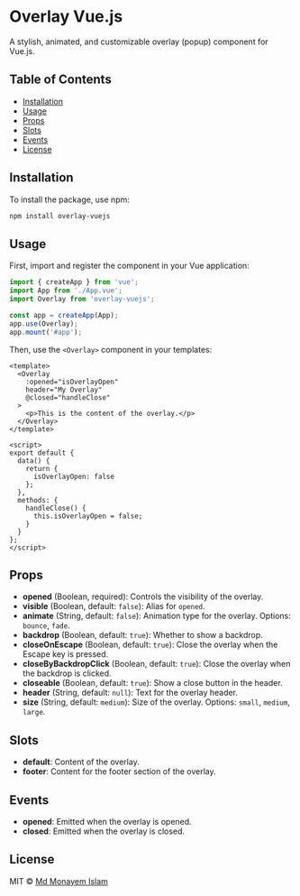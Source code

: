 # Overlay Vue.js

A stylish, animated, and customizable overlay (popup) component for Vue.js.

## Table of Contents

- [Installation](#installation)
- [Usage](#usage)
- [Props](#props)
- [Slots](#slots)
- [Events](#events)
- [License](#license)

## Installation

To install the package, use npm:

```bash
npm install overlay-vuejs
```

## Usage

First, import and register the component in your Vue application:

```javascript
import { createApp } from 'vue';
import App from './App.vue';
import Overlay from 'overlay-vuejs';

const app = createApp(App);
app.use(Overlay);
app.mount('#app');
```

Then, use the `<Overlay>` component in your templates:

```vue
<template>
  <Overlay
    :opened="isOverlayOpen"
    header="My Overlay"
    @closed="handleClose"
  >
    <p>This is the content of the overlay.</p>
  </Overlay>
</template>

<script>
export default {
  data() {
    return {
      isOverlayOpen: false
    };
  },
  methods: {
    handleClose() {
      this.isOverlayOpen = false;
    }
  }
};
</script>
```

## Props

- **opened** (Boolean, required): Controls the visibility of the overlay.
- **visible** (Boolean, default: `false`): Alias for `opened`.
- **animate** (String, default: `false`): Animation type for the overlay. Options: `bounce`, `fade`.
- **backdrop** (Boolean, default: `true`): Whether to show a backdrop.
- **closeOnEscape** (Boolean, default: `true`): Close the overlay when the Escape key is pressed.
- **closeByBackdropClick** (Boolean, default: `true`): Close the overlay when the backdrop is clicked.
- **closeable** (Boolean, default: `true`): Show a close button in the header.
- **header** (String, default: `null`): Text for the overlay header.
- **size** (String, default: `medium`): Size of the overlay. Options: `small`, `medium`, `large`.

## Slots

- **default**: Content of the overlay.
- **footer**: Content for the footer section of the overlay.

## Events

- **opened**: Emitted when the overlay is opened.
- **closed**: Emitted when the overlay is closed.

## License

MIT © [Md Monayem Islam](mailto:contact@monayemislam.me)
